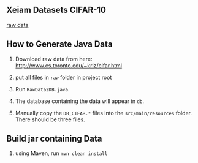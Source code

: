 ## Xeiam Datasets CIFAR-10

[raw data](http://www.cs.toronto.edu/~kriz/cifar.html) 

## How to Generate Java Data

1. Download raw data from here: http://www.cs.toronto.edu/~kriz/cifar.html

1. put all files in `raw` folder in project root

1. Run `RawData2DB.java`. 

1. The database containing the data will appear in `db`.

1. Manually copy the `DB_CIFAR.*` files into the `src/main/resources` folder. There should be three files. 

## Build jar containing Data

1. using Maven, run `mvn clean install`